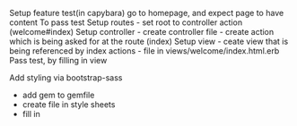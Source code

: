 Setup feature test(in capybara)
  go to homepage, and expect page to have content
To pass test
  Setup routes
    - set root to controller action (welcome#index)
  Setup controller
    - create controller file
    - create action which is being asked for at the route (index)
  Setup view
    - ceate view that is being referenced by index actions
      - file in views/welcome/index.html.erb
  Pass test, by filling in view

Add styling via bootstrap-sass
  - add gem to gemfile
  - create file in style sheets
  - fill in
